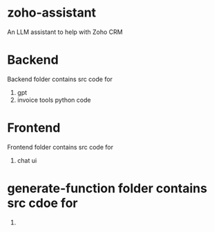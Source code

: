 # zoho-assistant
An LLM assistant to help with Zoho CRM

# Backend
Backend folder contains src code for
1. gpt
2. invoice tools python code

# Frontend
Frontend folder contains src code for 
1. chat ui

# generate-function folder contains src cdoe for 
1. 